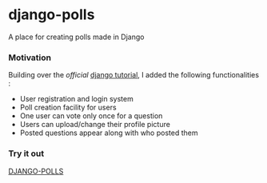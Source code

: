 # django-polls
A place for creating polls made in Django

### Motivation

Building over the *official* [django tutorial](https://docs.djangoproject.com/en/3.0/intro/tutorial01/),
I added the following functionalities :
- User registration and login system
- Poll creation facility for users
- One user can vote only once for a question
- Users can upload/change their profile picture
- Posted questions appear along with who posted them

### Try it out
[DJANGO-POLLS](http://raaj.pythonanywhere.com/)
